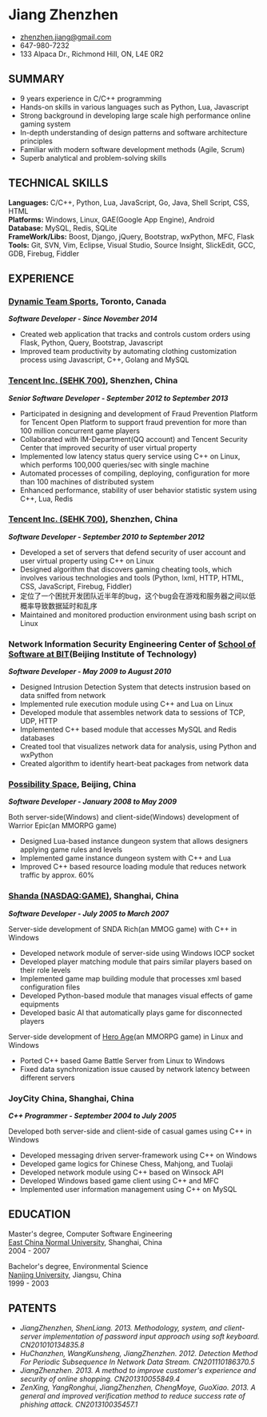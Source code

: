 ---
---
# Jiang Zhenzhen

 * <zhenzhen.jiang@gmail.com>
 * 647-980-7232
 * 133 Alpaca Dr., Richmond Hill, ON, L4E 0R2

## SUMMARY
* 9 years experience in C/C++ programming
* Hands-on skills in various languages such as Python, Lua, Javascript
* Strong background in developing large scale high performance online gaming system
* In-depth understanding of design patterns and software architecture principles
* Familiar with modern software development methods (Agile, Scrum)
* Superb analytical and problem-solving skills

## TECHNICAL SKILLS

**Languages:**
C/C++, Python, Lua, JavaScript, Go, Java, Shell Script, CSS, HTML  
**Platforms:**
Windows, Linux, GAE(Google App Engine), Android  
**Database:**
MySQL, Redis, SQLite  
**FrameWork/Libs:**
Boost, Django, jQuery, Bootstrap, wxPython, MFC, Flask   
**Tools:**
Git, SVN, Vim, Eclipse, Visual Studio, Source Insight, SlickEdit, GCC, GDB, Firebug, Fiddler 

## EXPERIENCE

### [Dynamic Team Sports](http://dynamicteamsports.com/), Toronto, Canada
_**Software Developer - Since November 2014**_ 

* Created web application that tracks and controls custom orders using Flask, Python, Query, Bootstrap, Javascript
* Improved team productivity by automating clothing customization process using Javascript, C++, Golang and MySQL

### [Tencent Inc. (SEHK 700)](http://www.linkedin.com/company/tencent), Shenzhen, China
_**Senior Software Developer - September 2012 to September 2013**_  

* Participated in designing and development of Fraud Prevention Platform for Tencent Open Platform to support fraud prevention for more than 100 million concurrent game players
* Collaborated with IM-Department(QQ account) and Tencent Security Center that improved security of user virtual property
* Implemented low latency status query service using C++ on Linux, which performs 100,000 queries/sec with single machine
* Automated processes of compiling, deploying, configuration for more than 100 machines of distributed system
* Enhanced performance, stability of user behavior statistic system using C++, Lua, Redis

### [Tencent Inc. (SEHK 700)](http://www.linkedin.com/company/tencent), Shenzhen, China
_**Software Developer - September 2010 to September 2012**_  

* Developed a set of servers that defend security of user account and user virtual property using C++ on Linux
* Designed algorithm that discovers gaming cheating tools, which involves various technologies and tools (Python, lxml, HTTP, HTML, CSS, JavaScript, Firebug, Fiddler)
* 定位了一个困扰开发团队近半年的bug，这个bug会在游戏和服务器之间以低概率导致数据延时和乱序
* Maintained and monitored production environment using bash script on Linux

 
### Network Information Security Engineering Center of [School of Software at BIT](http://ss.bit.edu.cn/HomeWeb/Index/English.html)(Beijing Institute of Technology)
_**Software Developer - May 2009 to August 2010**_  

* Designed Intrusion Detection System that detects instrusion based on data sniffed from network
* Implemented rule execution module using C++ and Lua on Linux
* Developed module that assembles network data to sessions of TCP, UDP, HTTP
* Implemented C++ based module that accesses MySQL and Redis databases
* Created tool that visualizes network data for analysis, using Python and wxPython
* Created algorithm to identify heart-beat packages from network data

  
### [Possibility Space](http://www.linkedin.com/company/possibility-space), Beijing, China
_**Software Developer - January 2008 to May 2009**_  

Both server-side(Windows) and client-side(Windows) development of Warrior Epic(an MMORPG game)

* Designed Lua-based instance dungeon system that allows designers applying game rules and levels
* Implemented game instance dungeon system with C++ and Lua
* Improved C++ based resource loading module that reduces network traffic by approx. 60%

### [Shanda (NASDAQ:GAME)](http://www.shandagames.com/us-en/index.html), Shanghai, China
_**Software Developer - July 2005 to March 2007**_

Server-side development of SNDA Rich(an MMOG game) with C++ in Windows

* Developed network module of server-side using Windows IOCP socket
* Developed player matching module that pairs similar players based on their role levels
* Implemented game map building module that processes xml based configuration files
* Developed Python-based module that manages visual effects of game equipments
* Developed basic AI that automatically plays game for disconnected players

Server-side development of [Hero Age](http://xyx.sdo.com/web4/guide/guide.asp)(an MMORPG game) in Linux and Windows

* Ported C++ based Game Battle Server from Linux to Windows
* Fixed data synchronization issue caused by network latency between different servers
 
### JoyCity China, Shanghai, China
_**C++ Programmer - September 2004 to July 2005**_

Developed both server-side and client-side of casual games using C++ in Windows  

* Developed messaging driven server-framework using C++ on Windows
* Developed game logics for Chinese Chess, Mahjong, and Tuolaji
* Developed network module using C++ based on Winsock API
* Developed Windows based game client using C++ and MFC 
* Implemented user information management using C++ on MySQL

## EDUCATION
Master's degree, Computer Software Engineering  
[East China Normal University](http://english.ecnu.edu.cn/), Shanghai, China  
2004 - 2007  

Bachelor's degree, Environmental Science  
[Nanjing University](http://www.nju.edu.cn/html/eng), Jiangsu, China  
1999 - 2003

## PATENTS

* _JiangZhenzhen, ShenLiang. 2013. Methodology, system, and client-server implementation of password input approach using soft keyboard. CN201010134835.8_
* _HuChanzhen, WangKunsheng, JiangZhenzhen. 2012. Detection Method For Periodic Subsequence In Network Data Stream. CN201110186370.5_
* _JiangZhenzhen. 2013. A method to improve customer's experience and security of online shopping. CN201310055849.4_
* _ZenXing, YangRonghui, JiangZhenzhen, ChengMoye, GuoXiao. 2013. A general and improved verification method to reduce success rate of phishing attack. CN201310035457.1_
